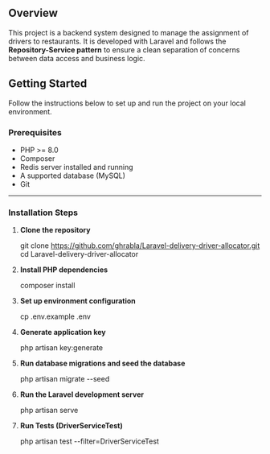 
## Overview

This project is a backend system designed to manage the assignment of drivers to restaurants. It is developed with Laravel and follows the **Repository-Service pattern** to ensure a clean separation of concerns between data access and business logic.

## Getting Started

Follow the instructions below to set up and run the project on your local environment.

### Prerequisites

-   PHP >= 8.0
-   Composer
-   Redis server installed and running
-   A supported database (MySQL)
-   Git

---

### Installation Steps

1. **Clone the repository**

    git clone https://github.com/ghrabla/Laravel-delivery-driver-allocator.git
    cd Laravel-delivery-driver-allocator

2. **Install PHP dependencies**

    composer install

3. **Set up environment configuration**

    cp .env.example .env

4. **Generate application key**

    php artisan key:generate

5. **Run database migrations and seed the database**

    php artisan migrate --seed

6. **Run the Laravel development server**

    php artisan serve

7. **Run Tests (DriverServiceTest)**

    php artisan test --filter=DriverServiceTest
